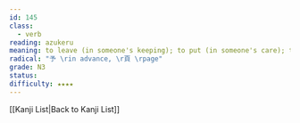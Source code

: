 ```yaml
---
id: 145
class:
  - verb
reading: azukeru
meaning: to leave (in someone's keeping); to put (in someone's care); to place (in someone's custody); to entrust (someone) with; to deposit
radical: "予 \rin advance, \r頁 \rpage"
grade: N3
status:
difficulty: ★★★★
---
```

[[Kanji List|Back to Kanji List]]
